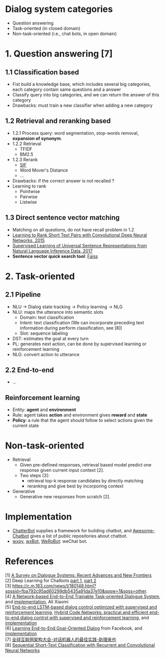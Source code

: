 # Dialog system categories
- Question answering
- Task-oriented (in closed domain)
- Non-task-oriented (i.e., chat bots, in open domain)

# 1. Question answering [7]
## 1.1 Classification based
- Fist build a knowledge base, which includes several big categories, each category contain same questions and a answer
- Classify query into big categories, and we can return the answer of this category
- Drawbacks: must train a new classifier when adding a new category

## 1.2 Retrieval and reranking based
- 1.2.1 Process query: word segmentation, stop-words removal, **expansion of synonym**.
- 1.2.2 Retrieval
  - TFIDF
  - BM2.5
- 1.2.3 Rerank
  - [SIF](https://github.com/gaoisbest/NLP-Projects/blob/master/Text%20similarity/SIF.py)
  - Word Mover's Distance
  - ...
- Drawbacks: if the correct answer is not recalled ? 
- Learning to rank
  - Pointwise
  - Pairwise
  - Listwise
  
## 1.3 Direct sentence vector matching
- Matching on all questions, do not have recall problem in 1.2
- [Learning to Rank Short Text Pairs with Convolutional Deep Neural Networks, 2015](http://citeseerx.ist.psu.edu/viewdoc/download?doi=10.1.1.723.6492&rep=rep1&type=pdf)
- [Supervised Learning of Universal Sentence Representations from Natural Language Inference Data, 2017](https://arxiv.org/pdf/1705.02364.pdf)
- **Sentence vector quick search tool**: [Faiss](https://github.com/facebookresearch/faiss)

# 2. Task-oriented
## 2.1 Pipeline
  - NLU -> Dialog state tracking -> Policy learning -> NLG
  - NLU: maps the utterance into semantic slots
    - Domain: text classification
    - Intent: text classification (We can incorporate preceding text information during perform classification, see [8])
    - Slot: sequence labeling
  - DST: estimates the goal at every turn
  - PL: generates next action, can be done by supervised learning or reinforcement learning
  - NLG: convert action to utterance
## 2.2 End-to-end
  - ...
## Reinforcement learning
  - Entity: **agent** and **environment** 
  - Rule: agent takes **action** and environment gives **reward** and **state**
  - **Policy**: a rule that the agent should follow to select actions given the current state
# Non-task-oriented
- Retrieval  
  - Given pre-defined responses, retrieval based model predict one response given current input context [2].
  - Two steps [3]:  
    - retrieval top-k response candidates by directly matching
    - reranking and give best by incorporing context
- Generative  
  - Generative new responses from scratch [2].

# Implementation
- [ChatterBot](https://github.com/gunthercox/ChatterBot) supplies a framework for building chatbot, and [Awesome-Chatbot](https://github.com/fendouai/Awesome-Chatbot) gives a list of public repositories about chatbot.
- [wxpy](https://github.com/youfou/wxpy), [wxBot](https://github.com/liuwons/wxBot), [WeRoBot](https://github.com/offu/WeRoBot): weChat bot.

# References
[1] [A Survey on Dialogue Systems: Recent Advances and New Frontiers](https://arxiv.org/pdf/1711.01731.pdf)  
[2] Deep Learning for Chatbots [part 1](http://www.wildml.com/2016/04/deep-learning-for-chatbots-part-1-introduction/), [part 2](http://www.wildml.com/2016/07/deep-learning-for-chatbots-2-retrieval-based-model-tensorflow/)  
[3] https://c.m.163.com/news/l/180148.html?spssid=fba792c95ad60299db5435a91da37e10&spsw=1&spss=other.  
[4] [A Network-based End-to-End Trainable Task-oriented Dialogue System](http://mi.eng.cam.ac.uk/~sjy/papers/wgmv17.pdf), and [implementation](https://github.com/shawnwun/NNDIAL), Ali Xiaomi  
[5] [End-to-end LSTM-based dialog control optimized with supervised and reinforcement learning](https://arxiv.org/pdf/1606.01269.pdf), [Hybrid Code Networks: practical and efficient end-to-end dialog control with supervised and reinforcement learning](https://arxiv.org/pdf/1702.03274.pdf), and [implementation](https://github.com/voicy-ai/DialogStateTracking)  
[6] [Learning End-to-End Goal-Oriented Dialog](https://arxiv.org/pdf/1605.07683.pdf) from Facebook, and [implementation](https://github.com/vyraun/chatbot-MemN2N-tensorflow)  
[7] [全球互联网架构大会-对话机器人的最佳实践-助理来也](https://github.com/gaoisbest/NLP-Projects/blob/master/Dialog%20system/%E5%85%A8%E7%90%83%E4%BA%92%E8%81%94%E7%BD%91%E6%9E%B6%E6%9E%84%E5%A4%A7%E4%BC%9A_%E5%AF%B9%E8%AF%9D%E6%9C%BA%E5%99%A8%E4%BA%BA%E7%9A%84%E6%9C%80%E4%BD%B3%E5%AE%9E%E8%B7%B5_%E5%8A%A9%E7%90%86%E6%9D%A5%E4%B9%9F.pdf)  
[8] [Sequential Short-Text Classification with
Recurrent and Convolutional Neural Networks](https://arxiv.org/pdf/1603.03827.pdf)

